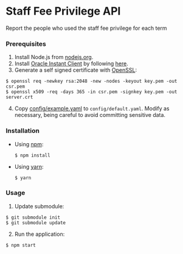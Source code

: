 # Staff Fee Privilege API

Report the people who used the staff fee privilege for each term


### Prerequisites

1. Install Node.js from [nodejs.org](https://nodejs.org/en/).
2. Install [Oracle Instant Client](http://www.oracle.com/technetwork/database/database-technologies/instant-client/overview/index.html) by following [here](https://oracle.github.io/odpi/doc/installation.html).
3. Generate a self signed certificate with [OpenSSL](https://www.openssl.org/):

  ```
  $ openssl req -newkey rsa:2048 -new -nodes -keyout key.pem -out csr.pem
  $ openssl x509 -req -days 365 -in csr.pem -signkey key.pem -out server.crt
  ```

4. Copy [config/example.yaml](config/example.yaml) to `config/default.yaml`. Modify as necessary, being careful to avoid committing sensitive data.

### Installation

* Using [npm](https://www.npmjs.com/):

  ```
  $ npm install
  ```

* Using [yarn](https://yarnpkg.com/en/):

  ```
  $ yarn
  ```

### Usage

1. Update submodule:

  ```
  $ git submodule init
  $ git submodule update
  ```

2. Run the application:

  ```
  $ npm start
  ```
